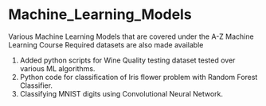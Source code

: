 # Machine_Learning_Models

Various Machine Learning Models that are covered under the A-Z Machine Learning Course 
Required datasets are also made available
1. Added python scripts for Wine Quality testing dataset tested over various ML algorithms. 
2. Python code for classification of Iris flower problem with Random Forest Classifier.
3. Classifying MNIST digits using Convolutional Neural Network.

